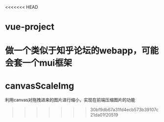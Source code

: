 <<<<<<< HEAD
# vue-project

做一个类似于知乎论坛的webapp，可能会套一个mui框架
=======
# canvasScaleImg

利用canvas对拖拽进来的图片进行缩小，实现在前端压缩图片的功能

>>>>>>> 30bf9db67a31fd4ecb573b39107c21da01f20519

